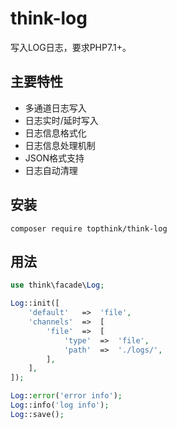 # think-log

写入LOG日志，要求PHP7.1+。

## 主要特性

* 多通道日志写入
* 日志实时/延时写入
* 日志信息格式化
* 日志信息处理机制
* JSON格式支持
* 日志自动清理

## 安装

~~~
composer require topthink/think-log
~~~

## 用法

~~~php
use think\facade\Log;

Log::init([
	'default'	=>	'file',
	'channels'	=>	[
		'file'	=>	[
			'type'	=>	'file',
			'path'	=>	'./logs/',
		],
	],
]);

Log::error('error info');
Log::info('log info');
Log::save();
~~~
